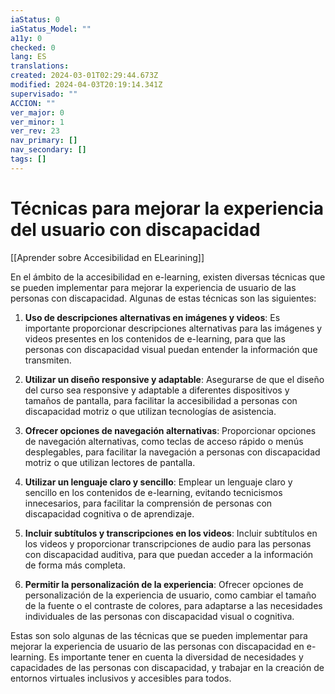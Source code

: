 ```yaml
---
iaStatus: 0
iaStatus_Model: ""
a11y: 0
checked: 0
lang: ES
translations: 
created: 2024-03-01T02:29:44.673Z
modified: 2024-04-03T20:19:14.341Z
supervisado: ""
ACCION: ""
ver_major: 0
ver_minor: 1
ver_rev: 23
nav_primary: []
nav_secondary: []
tags: []
---
```

# Técnicas para mejorar la experiencia del usuario con discapacidad

[[Aprender sobre Accesibilidad en ELearining]]

En el ámbito de la accesibilidad en e-learning, existen diversas técnicas que se pueden implementar para mejorar la experiencia de usuario de las personas con discapacidad. Algunas de estas técnicas son las siguientes:

1. **Uso de descripciones alternativas en imágenes y videos**: Es importante proporcionar descripciones alternativas para las imágenes y videos presentes en los contenidos de e-learning, para que las personas con discapacidad visual puedan entender la información que transmiten.

2. **Utilizar un diseño responsive y adaptable**: Asegurarse de que el diseño del curso sea responsive y adaptable a diferentes dispositivos y tamaños de pantalla, para facilitar la accesibilidad a personas con discapacidad motriz o que utilizan tecnologías de asistencia.

3. **Ofrecer opciones de navegación alternativas**: Proporcionar opciones de navegación alternativas, como teclas de acceso rápido o menús desplegables, para facilitar la navegación a personas con discapacidad motriz o que utilizan lectores de pantalla.

4. **Utilizar un lenguaje claro y sencillo**: Emplear un lenguaje claro y sencillo en los contenidos de e-learning, evitando tecnicismos innecesarios, para facilitar la comprensión de personas con discapacidad cognitiva o de aprendizaje.

5. **Incluir subtítulos y transcripciones en los videos**: Incluir subtítulos en los videos y proporcionar transcripciones de audio para las personas con discapacidad auditiva, para que puedan acceder a la información de forma más completa.

6. **Permitir la personalización de la experiencia**: Ofrecer opciones de personalización de la experiencia de usuario, como cambiar el tamaño de la fuente o el contraste de colores, para adaptarse a las necesidades individuales de las personas con discapacidad visual o cognitiva.

Estas son solo algunas de las técnicas que se pueden implementar para mejorar la experiencia de usuario de las personas con discapacidad en e-learning. Es importante tener en cuenta la diversidad de necesidades y capacidades de las personas con discapacidad, y trabajar en la creación de entornos virtuales inclusivos y accesibles para todos.
